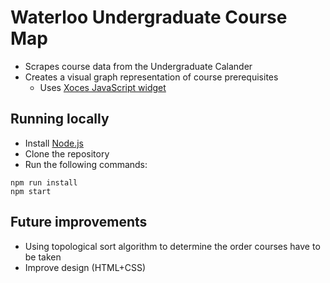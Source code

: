 # Waterloo Undergraduate Course Map

- Scrapes course data from the Undergraduate Calander
- Creates a visual graph representation of course prerequisites
  - Uses [Xoces JavaScript widget](https://github.com/wombats-writing-code/xoces)

## Running locally

- Install [Node.js](https://nodejs.org/en)
- Clone the repository 
- Run the following commands:

```
npm run install
npm start
```

## Future improvements

- Using topological sort algorithm to determine the order courses have to be taken
- Improve design (HTML+CSS)